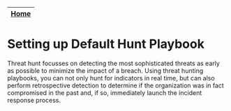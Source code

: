 | [Home](https://github.com/fortinet-fortisoar/solution-pack-soar-framework/blob/release/1.1.0/README.md) |
|--------------------------------------------|

# Setting up Default Hunt Playbook

Threat hunt focusses on detecting the most sophisticated threats as early as possible to minimize the impact of a breach. Using threat hunting playbooks, you can not only hunt for indicators in real time, but can also perform retrospective detection to determine if the organization was in fact compromised in the past and, if so, immediately launch the incident response process.
